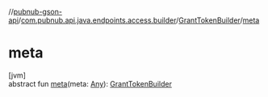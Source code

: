 //[pubnub-gson-api](../../../index.md)/[com.pubnub.api.java.endpoints.access.builder](../index.md)/[GrantTokenBuilder](index.md)/[meta](meta.md)

# meta

[jvm]\
abstract fun [meta](meta.md)(meta: [Any](https://kotlinlang.org/api/latest/jvm/stdlib/kotlin/-any/index.html)): [GrantTokenBuilder](index.md)

